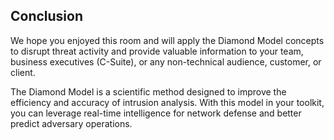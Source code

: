 ## Conclusion

We hope you enjoyed this room and will apply the Diamond Model concepts to disrupt threat activity and provide valuable information to your team, business executives (C-Suite), or any non-technical audience, customer, or client.

The Diamond Model is a scientific method designed to improve the efficiency and accuracy of intrusion analysis. With this model in your toolkit, you can leverage real-time intelligence for network defense and better predict adversary operations.